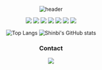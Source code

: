 <div align= "center">

![header](https://capsule-render.vercel.app/api?type=waving&color=auto&height=200&section=header&text=Shinbi's%20Github🫰&fontSize=60&animation=twinkling&fontAlign=68&fontAlignY=36)


<img src="https://img.shields.io/badge/PYTHON-1E8CBE?style=flat-square&logo=python&logoColor=white"/>   <img src="https://img.shields.io/badge/R-4495D1?style=flat-square&logo=r&logoColor=white"/>   <img src="https://img.shields.io/badge/MySQL-4479A1?style=flat-square&logo=mysql&logoColor=white"/>      <img src="https://img.shields.io/badge/C-A8B9CC?style=flat-square&logo=c&logoColor=white"/>   <img src="https://img.shields.io/badge/C++-00599C?style=flat-square&logo=cplusplus&logoColor=white"/>  <img src="https://img.shields.io/badge/Java-4B4B77?style=flat-square&logo=java&logoColor=white"/>     <img src="https://img.shields.io/badge/JavaScript-F7DF1E?style=flat-square&logo=javascript&logoColor=white"/>


![Top Langs](https://github-readme-stats.vercel.app/api/top-langs/?username=sinbii)   ![Shinbi's GitHub stats](https://github-readme-stats.vercel.app/api?username=sinbii)

### Contact
<img src="https://img.shields.io/badge/GMAIL-EA4335?style=flat-square&logo=gmail&logoColor=white"/>  
    
